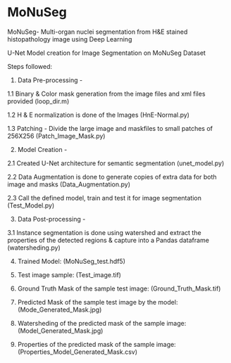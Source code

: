 # MoNuSeg
MoNuSeg- Multi-organ nuclei segmentation from H&amp;E stained histopathology image using Deep Learning

U-Net Model creation for Image Segmentation on MoNuSeg Dataset

Steps followed:

1. Data Pre-processing -

1.1 Binary & Color mask generation from the image files and xml files provided (loop_dir.m)

1.2 H & E normalization is done of the Images (HnE-Normal.py)

1.3 Patching - Divide the large image and maskfiles to small patches of 256X256 (Patch_Image_Mask.py)

2. Model Creation -

2.1 Created U-Net architecture for semantic segmentation (unet_model.py)

2.2 Data Augmentation is done to generate copies of extra data for both image and masks (Data_Augmentation.py)

2.3 Call the defined model, train and test it for image segmentation (Test_Model.py)

3. Data Post-processing -

3.1 Instance segmentation is done using watershed and extract the properties of the detected regions & capture into a Pandas dataframe (watersheding.py)

4. Trained Model: (MoNuSeg_test.hdf5)

5. Test image sample: (Test_image.tif)

6. Ground Truth Mask of the sample test image: (Ground_Truth_Mask.tif)

7. Predicted Mask of the sample test image by the model: (Mode_Generated_Mask.jpg)

8. Watersheding of the predicted mask of the sample image: (Model_Generated_Mask.jpg)

9. Properties of the predicted mask of the sample image: (Properties_Model_Generated_Mask.csv)

